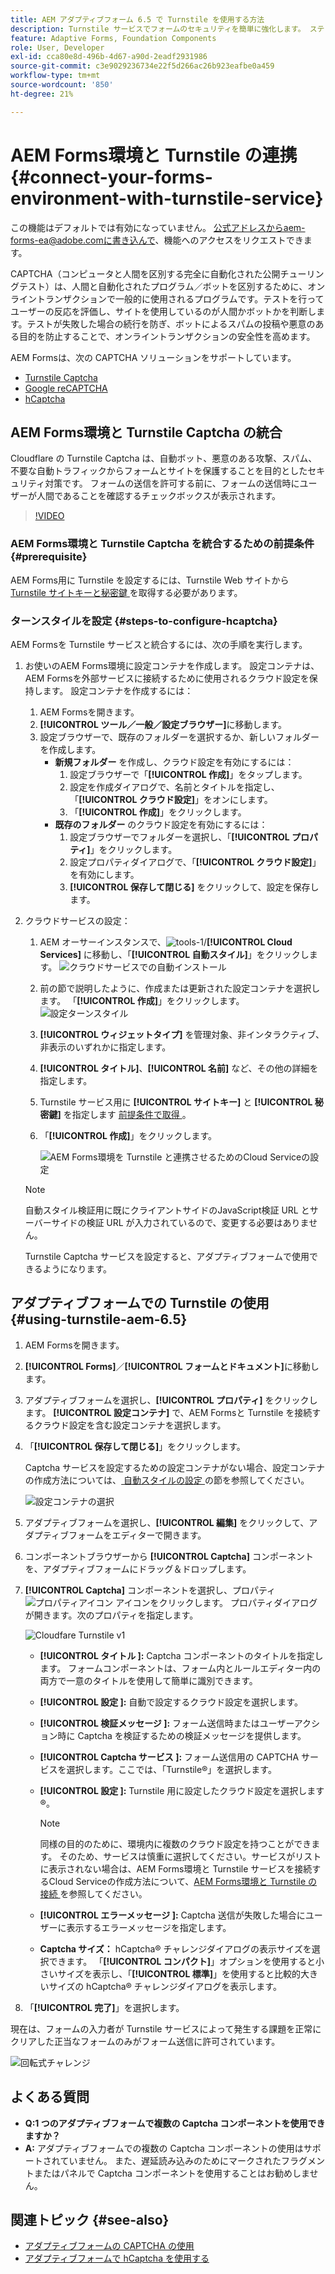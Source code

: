 ```yaml
---
title: AEM アダプティブフォーム 6.5 で Turnstile を使用する方法
description: Turnstile サービスでフォームのセキュリティを簡単に強化します。 ステップバイステップガイドをご用意しております。
feature: Adaptive Forms, Foundation Components
role: User, Developer
exl-id: cca80e8d-496b-4d67-a90d-2eadf2931986
source-git-commit: c3e9029236734e22f5d266ac26b923eafbe0a459
workflow-type: tm+mt
source-wordcount: '850'
ht-degree: 21%

---
```


# AEM Forms環境と Turnstile の連携 {#connect-your-forms-environment-with-turnstile-service}


<span class="preview"> この機能はデフォルトでは有効になっていません。 公式アドレスからaem-forms-ea@adobe.comに書き込んで、機能へのアクセスをリクエストできます。</span>

CAPTCHA（コンピュータと人間を区別する完全に自動化された公開チューリングテスト）は、人間と自動化されたプログラム／ボットを区別するために、オンライントランザクションで一般的に使用されるプログラムです。テストを行ってユーザーの反応を評価し、サイトを使用しているのが人間かボットかを判断します。テストが失敗した場合の続行を防ぎ、ボットによるスパムの投稿や悪意のある目的を防止することで、オンライントランザクションの安全性を高めます。

AEM Formsは、次の CAPTCHA ソリューションをサポートしています。

* [Turnstile Captcha](/help/forms/using/integrate-adaptive-forms-turnstile.md)
* [Google reCAPTCHA](/help/forms/using/captcha-adaptive-forms.md)
* [hCaptcha](/help/forms/using/integrate-adaptive-forms-hcaptcha.md)


<!-- ![Turnstile](assets/Turnstile-challenge.png)-->

## AEM Forms環境と Turnstile Captcha の統合

Cloudflare の Turnstile Captcha は、自動ボット、悪意のある攻撃、スパム、不要な自動トラフィックからフォームとサイトを保護することを目的としたセキュリティ対策です。 フォームの送信を許可する前に、フォームの送信時にユーザーが人間であることを確認するチェックボックスが表示されます。

>[!VIDEO](https://video.tv.adobe.com/v/3440941?captions=jpn)

### AEM Forms環境と Turnstile Captcha を統合するための前提条件 {#prerequisite}

AEM Forms用に Turnstile を設定するには、Turnstile Web サイトから [Turnstile サイトキーと秘密鍵 ](https://developers.cloudflare.com/turnstile/get-started/) を取得する必要があります。

### ターンスタイルを設定 {#steps-to-configure-hcaptcha}

AEM Formsを Turnstile サービスと統合するには、次の手順を実行します。

1. お使いのAEM Forms環境に設定コンテナを作成します。 設定コンテナは、AEM Formsを外部サービスに接続するために使用されるクラウド設定を保持します。 設定コンテナを作成するには：
   1. AEM Formsを開きます。
   1. **[!UICONTROL ツール／一般／設定ブラウザー]**&#x200B;に移動します。
   1. 設定ブラウザーで、既存のフォルダーを選択するか、新しいフォルダーを作成します。
      * **新規フォルダー** を作成し、クラウド設定を有効にするには：
         1. 設定ブラウザーで「**[!UICONTROL 作成]**」をタップします。
         1. 設定を作成ダイアログで、名前とタイトルを指定し、「**[!UICONTROL クラウド設定]**」をオンにします。
         1. 「**[!UICONTROL 作成]**」をクリックします。
      * **既存のフォルダー** のクラウド設定を有効にするには：
         1. 設定ブラウザーでフォルダーを選択し、「**[!UICONTROL プロパティ]**」をクリックします。
         1. 設定プロパティダイアログで、「**[!UICONTROL クラウド設定]**」を有効にします。
         1. **[!UICONTROL 保存して閉じる]** をクリックして、設定を保存します。

1. クラウドサービスの設定：
   1. AEM オーサーインスタンスで、![tools-1](assets/tools-1.png)/**[!UICONTROL Cloud Services]** に移動し、「**[!UICONTROL 自動スタイル]**」をクリックします。
      ![ クラウドサービスでの自動インストール ](assets/turnstile-in-ui.png)
   1. 前の節で説明したように、作成または更新された設定コンテナを選択します。 「**[!UICONTROL 作成]**」をクリックします。
      ![ 設定ターンスタイル ](assets/config-hcaptcha.png)
   1. **[!UICONTROL ウィジェットタイプ]** を管理対象、非インタラクティブ、非表示のいずれかに指定します。
   1. **[!UICONTROL タイトル]**、**[!UICONTROL 名前]** など、その他の詳細を指定します。
   1. Turnstile サービス用に **[!UICONTROL サイトキー]** と **[!UICONTROL 秘密鍵]** を指定します [ 前提条件で取得 ](#prerequisite)。
   1. 「**[!UICONTROL 作成]**」をクリックします。

      ![AEM Forms環境を Turnstile と連携させるためのCloud Serviceの設定 ](assets/config-turntstile.png)

   >[!NOTE]
   > 自動スタイル検証用に既にクライアントサイドのJavaScript検証 URL とサーバーサイドの検証 URL が入力されているので、変更する必要はありません。

   Turnstile Captcha サービスを設定すると、アダプティブフォームで使用できるようになります。

## アダプティブフォームでの Turnstile の使用 {#using-turnstile-aem-6.5}

1. AEM Formsを開きます。
1. **[!UICONTROL Forms]**／**[!UICONTROL フォームとドキュメント]**&#x200B;に移動します。
1. アダプティブフォームを選択し、**[!UICONTROL プロパティ]** をクリックします。 **[!UICONTROL 設定コンテナ]** で、AEM Formsと Turnstile を接続するクラウド設定を含む設定コンテナを選択します。
1. 「**[!UICONTROL 保存して閉じる]**」をクリックします。

   Captcha サービスを設定するための設定コンテナがない場合、設定コンテナの作成方法については、[ 自動スタイルの設定 ](#configure-turnstile-steps-to-configure-hcaptcha) の節を参照してください。

   ![設定コンテナの選択](assets/captcha-properties.png)

1. アダプティブフォームを選択し、**[!UICONTROL 編集]** をクリックして、アダプティブフォームをエディターで開きます。
1. コンポーネントブラウザーから **[!UICONTROL Captcha]** コンポーネントを、アダプティブフォームにドラッグ＆ドロップします。
1. **[!UICONTROL Captcha]** コンポーネントを選択し、プロパティ ![ プロパティアイコン ](assets/configure-icon.svg) アイコンをクリックします。 プロパティダイアログが開きます。次のプロパティを指定します。

   <!--![Turnstile v2](assets/turnstile-settings-v2.png)-->
   ![Cloudfare Turnstile v1](assets/turnstile-setting-v1.png)

   * **[!UICONTROL タイトル &#x200B;]:** Captcha コンポーネントのタイトルを指定します。 フォームコンポーネントは、フォーム内とルールエディター内の両方で一意のタイトルを使用して簡単に識別できます。
   * **[!UICONTROL 設定 &#x200B;]:** 自動で設定するクラウド設定を選択します。
   * **[!UICONTROL 検証メッセージ &#x200B;]:** フォーム送信時またはユーザーアクション時に Captcha を検証するための検証メッセージを提供します。
   * **[!UICONTROL Captcha サービス &#x200B;]:** フォーム送信用の CAPTCHA サービスを選択します。ここでは、「Turnstile®」を選択します。
   * **[!UICONTROL 設定 &#x200B;]:** Turnstile 用に設定したクラウド設定を選択します®。
     >[!NOTE]
     >同様の目的のために、環境内に複数のクラウド設定を持つことができます。 そのため、サービスは慎重に選択してください。サービスがリストに表示されない場合は、AEM Forms環境と Turnstile サービスを接続するCloud Serviceの作成方法について、[AEM Forms環境と Turnstile の接続 ](#connect-your-forms-environment-with-turnstile-service) を参照してください。

   * **[!UICONTROL エラーメッセージ &#x200B;]:** Captcha 送信が失敗した場合にユーザーに表示するエラーメッセージを指定します。
   * **Captcha サイズ：** hCaptcha® チャレンジダイアログの表示サイズを選択できます。 「**[!UICONTROL コンパクト]**」オプションを使用すると小さいサイズを表示し、「**[!UICONTROL 標準]**」を使用すると比較的大きいサイズの hCaptcha® チャレンジダイアログを表示します。

1. 「**[!UICONTROL 完了]**」を選択します。


現在は、フォームの入力者が Turnstile サービスによって発生する課題を正常にクリアした正当なフォームのみがフォーム送信に許可されています。

![ 回転式チャレンジ ](assets/turnstile-challenge.png)


## よくある質問

* **Q:1 つのアダプティブフォームで複数の Captcha コンポーネントを使用できますか？**
* **A:** アダプティブフォームでの複数の Captcha コンポーネントの使用はサポートされていません。 また、遅延読み込みのためにマークされたフラグメントまたはパネルで Captcha コンポーネントを使用することはお勧めしません。

## 関連トピック {#see-also}

* [アダプティブフォームの CAPTCHA の使用](/help/forms/using/captcha-adaptive-forms.md)
* [アダプティブフォームで hCaptcha を使用する](/help/forms/using/integrate-adaptive-forms-hcaptcha.md)

